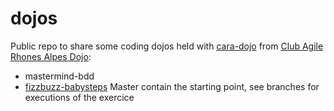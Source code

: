 dojos
=====

Public repo to share some coding dojos held with [cara-dojo](https://groups.google.com/forum/#!newtopic/cara-dojo) from [Club Agile Rhones Alpes Dojo](http://www.clubagilerhonealpes.org/cat/activites/coding-dojo):

- mastermind-bdd
- [fizzbuzz-babysteps](fizzbuzz-babysteps) Master contain the starting point, see branches for executions of the exercice
